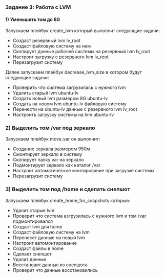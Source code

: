 ### Задание 3: Работа с LVM

#### 1) Уменьшить том до 8G
Запускаем плейбук create_lvm который выполнит следующие задачи:
- Создаст резервный lvm lv_root
- Cоздаст файловую систему на нем
- Скопирует данные рабочей системы на резервный lvm lv_root
- Настроит загрузку с резервного lvm lv_root
- Перезагрузит систему

Далее запускаем плейбук decrease_lvm_size в котором будут следующие задачи:
- Проверить что система загрузилась с нужного lvm
- Удалить старый lvm ubuntu-lv
- Создать новый lvm размером 8G ubuntu-lv
- Создать на новом lvm ubuntu-lv файловую систему 
- Перенести на ubuntu-lv данные с резервного lvm lv_root
- Настроить загрузку системы на lvm ubuntu-lv

### 2) Выделить том /var под зеркало

Запускаем плейбук move_var он выполнит:
- Создание зеркала размером 950м
- Смонтирует зеркало в систему
- Скопирует папку var на зеркало
- Подмонтирует зеркало как каталог /var
- Настроит автоматическое монтирование при загрузке системы
- Перезагрузит систему

### 3) Выделить том под /home и сделать снепшот

Запускаем плейбук create_home_for_snapshots который:
- Удалит старые lvm
- Проверит что система азгрузилась с нужного lvm и том /var подмонтировался
- Создаст lvm для home
- Создаст файловую систему на lvm
- Перенесет данные на новый lvm
- Настроит автомонтирование
- Создаст файлы в home
- Сделает снепшот
- Удалит данные
- Восстановит данные из снепшота
- Проверит что данные восстановились